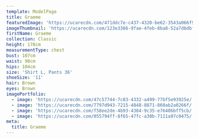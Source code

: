 ```yaml
---
template: ModelPage
title: Graeme
featuredImage: 'https://ucarecdn.com/471ddc7e-c437-4320-be62-3543a066f91f/'
imageThumbnail: 'https://ucarecdn.com/123e3366-9fae-4feb-8ba8-52a7d6dbfbad/'
firstName: Graeme
collection: Classic
height: 178cm
measurementType: chest
bust: 107cm
waist: 98cm
hips: 104cm
size: 'Shirt L, Pants 36'
shoeSize: '11'
hair: Brown
eyes: Brown
imagePortfolio:
  - image: 'https://ucarecdn.com/47c57744-7c83-4332-a499-77bf5e93925e/'
  - image: 'https://ucarecdn.com/7797d943-7215-4848-8871-860ab2a0266f/'
  - image: 'https://ucarecdn.com/f58ee2de-4b93-4384-9c35-e7640bbff5cb/'
  - image: 'https://ucarecdn.com/055794ff-8f65-47fc-a30b-7111a97c0475/'
meta:
  title: Graeme
---
```


